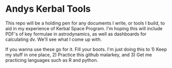 # Andys Kerbal Tools
This repo will be a holding pen for any documents I write, or tools I build, to aid in my experience of Kerbal Space Program. I'm hoping this will include PDF's of key formulae in astrodynamics, as well as dashboards for calculating dv. We'll see what I come up with.

If you wanna use these go for it. Fill your boots. I'm just doing this to 1) Keep my stuff in one place, 2) Practice this github malarkey, and 3) Get me practicing languages such as R and python.
